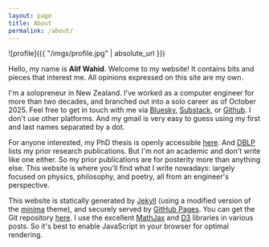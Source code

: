 ```yaml
---
layout: page
title: About
permalink: /about/
---
```


![profile]({{ "/imgs/profile.jpg" | absolute_url }})

Hello, my name is **Alif Wahid**. Welcome to my website! It contains bits and
pieces that interest me. All opinions expressed on this site are my own.

I'm a solopreneur in New Zealand. I've worked as a computer engineer for more than two decades,
and branched out into a solo career as of October 2025. Feel free to get in touch with me via
[Bluesky][bluesky], [Substack][substack], or [Github][github]. I don't use other platforms. And
my gmail is very easy to guess using my first and last names separated by a dot.

[substack]:  https://substack.com/@alifwahid
[bluesky]:   https://bsky.app/profile/alifwahid.bsky.social
[github]:    https://github.com/alifwahid

For anyone interested, my PhD thesis is openly accessible [here][thesis]. And [DBLP][dblp] lists
my prior research publications. But I'm not an academic and don't write like one either. So my
prior publications are for posterity more than anything else. This website is where you'll find
what I write nowadays: largely focused on physics, philosophy, and poetry, all from an engineer's
perspective.

[thesis]:    https://minerva-access.unimelb.edu.au/handle/11343/38139
[dblp]:      https://dblp.uni-trier.de/pers/hd/w/Wahid:Alif

This website is statically generated by [Jekyll][jekyll] (using a modified
version of the [minima][minima] theme), and securely served by [GitHub
Pages][ghpages]. You can get the Git repository [here][repo]. I use the
excellent [MathJax][mathjax] and [D3][d3js] libraries in various posts.
So it's best to enable JavaScript in your browser for optimal rendering.

[jekyll]:    https://jekyllrb.com
[minima]:    https://github.com/jekyll/minima
[ghpages]:   https://pages.github.com/
[repo]:      https://github.com/alifwahid/alifwahid.github.io
[mathjax]:   https://www.mathjax.org/
[d3js]:      https://d3js.org/
